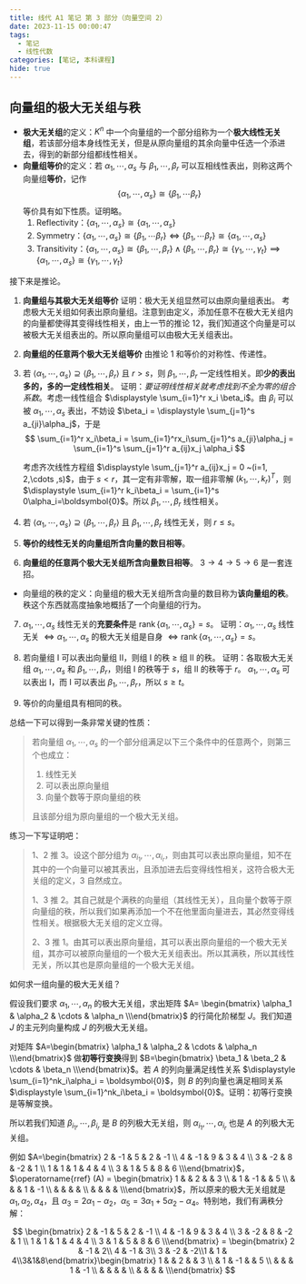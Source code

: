 ```yaml
---
title: 线代 A1 笔记 第 3 部分（向量空间 2）
date: 2023-11-15 00:00:47
tags:
  - 笔记
  - 线性代数
categories: [笔记, 本科课程]
hide: true
---
```


## 向量组的极大无关组与秩

- **极大无关组**的定义：$K^n$ 中一个向量组的一个部分组称为一个**极大线性无关组**，若该部分组本身线性无关，但是从原向量组的其余向量中任选一个添进去，得到的新部分组都线性相关。
- **向量组等价**的定义：若 $\alpha_1, \cdots ,\alpha_s$ 与 $\beta_1, \cdots ,\beta_r$ 可以互相线性表出，则称这两个向量组**等价**，记作
  $$
  \left\{ \alpha_1, \cdots ,\alpha_s \right\}\cong \left\{ \beta_1, \cdots \beta_r \right\}
  $$
  等价具有如下性质。证明略。
  1. Reflectivity：$\left\{ \alpha_1, \cdots ,\alpha_s \right\}\cong \left\{ \alpha_1, \cdots ,\alpha_s \right\}$
  2. Symmetry：$\left\{ \alpha_1, \cdots ,\alpha_s \right\}\cong \left\{ \beta_1, \cdots \beta_r \right\}\iff \left\{ \beta_1, \cdots \beta_r \right\}\cong\left\{ \alpha_1, \cdots ,\alpha_s \right\}$
  3. Transitivity：$\left\{ \alpha_1, \cdots ,\alpha_s \right\}\cong \left\{ \beta_1, \cdots ,\beta_r \right\}\land \left\{ \beta_1, \cdots ,\beta_r \right\} \cong \left\{ \gamma_1, \cdots,\gamma_t \right\}\implies \left\{ \alpha_1, \cdots ,\alpha_s \right\}\cong \left\{ \gamma_1, \cdots,\gamma_t \right\}$

接下来是推论。

1. **向量组与其极大无关组等价**
    证明：极大无关组显然可以由原向量组表出。
    考虑极大无关组如何表出原向量组。注意到由定义，添加任意不在极大无关组内的向量都使得其变得线性相关，由上一节的推论 $12$，我们知道这个向量是可以被极大无关组表出的。所以原向量组可以由极大无关组表出。
2. **向量组的任意两个极大无关组等价**
    由推论 $1$ 和等价的对称性、传递性。
3. 若 $\langle \alpha_1, \cdots ,\alpha_s \rangle \supseteq \langle \beta_1, \cdots ,\beta_r \rangle$ 且 $r> s$，则 $\beta_1, \cdots ,\beta_r$ 一定线性相关。即**少的表出多的，多的一定线性相关**。
   证明：*要证明线性相关就考虑找到不全为零的组合系数*。考虑一线性组合 $\displaystyle \sum_{i=1}^r x_i \beta_i$。由 $\beta_i$ 可以被 $\alpha_1, \cdots ,\alpha_s$ 表出，不妨设 $\beta_i = \displaystyle \sum_{j=1}^s a_{ji}\alpha_j$，于是
   $$
   \sum_{i=1}^r x_i\beta_i = \sum_{i=1}^rx_i\sum_{j=1}^s a_{ji}\alpha_j = \sum_{i=1}^s \sum_{j=1}^r a_{ij}x_j \alpha_i
   $$

   考虑齐次线性方程组 $\displaystyle \sum_{j=1}^r a_{ij}x_j = 0 ~(i=1, 2,\cdots ,s)$，由于 $s<r$，其一定有非零解，取一组非零解 $(k_1, \cdots ,k_r)^T$，则 $\displaystyle \sum_{i=1}^r k_i\beta_i = \sum_{i=1}^s 0\alpha_i=\boldsymbol{0}$。所以 $\beta_1, \cdots ,\beta_r$ 线性相关。

4. 若 $\langle \alpha_1, \cdots ,\alpha_s \rangle \supseteq \langle \beta_1, \cdots ,\beta_r \rangle$ 且 $\beta_1, \cdots ,\beta_r$ 线性无关，则 $r\le s$。
5. **等价的线性无关的向量组所含向量的数目相等**。
6. **向量组的任意两个极大无关组所含向量数目相等**。
   $3\to 4\to 5\to 6$ 是一套连招。

- 向量组的秩的定义：向量组的极大无关组所含向量的数目称为**该向量组的秩**。
  秩这个东西就高度抽象地概括了一个向量组的行为。

7. $\alpha_1, \cdots ,\alpha_s$ 线性无关的**充要条件**是 $\operatorname{rank}\left\{ \alpha_1, \cdots ,\alpha_s \right\}=s$。
   证明：$\alpha_1, \cdots ,\alpha_s$ 线性无关 $\iff \alpha_1, \cdots ,\alpha_s$ 的极大无关组是自身 $\iff \operatorname{rank}\left\{ \alpha_1, \cdots ,\alpha_s\right\} = s$。

8. 若向量组 I 可以表出向量组 II，则组 I 的秩 $\ge$ 组 II 的秩。
   证明：各取极大无关组 $\alpha_1, \cdots ,\alpha_s$ 和 $\beta_1, \cdots ,\beta_r$，则组 I 的秩等于 $s$，组 II 的秩等于 $r$。
   $\alpha_1, \cdots ,\alpha_s$ 可以表出 I，而 I 可以表出 $\beta_1, \cdots ,\beta_r$，所以 $s\ge t$。
9. 等价的向量组具有相同的秩。

总结一下可以得到一条非常关键的性质：

> 若向量组 $\alpha_1, \cdots ,\alpha_s$ 的一个部分组满足以下三个条件中的任意两个，则第三个也成立：
>
> 1. 线性无关
> 2. 可以表出原向量组
> 3. 向量个数等于原向量组的秩
>
> 且该部分组为原向量组的一个极大无关组。

练习一下写证明吧：

> 1、2 推 3。设这个部分组为 $\alpha_{i_1}, \cdots ,\alpha_{i_r}$，则由其可以表出原向量组，知不在其中的一个向量可以被其表出，且添加进去后变得线性相关，这符合极大无关组的定义，3 自然成立。
>
> 1、3 推 2。其自己就是个满秩的向量组（其线性无关），且向量个数等于原向量组的秩，所以我们如果再添加一个不在他里面向量进去，其必然变得线性相关。根据极大无关组的定义立得。
> 
> 2、3 推 1。由其可以表出原向量组，其可以表出原向量组的一个极大无关组，其亦可以被原向量组的一个极大无关组表出。所以其满秩，所以其线性无关，所以其也是原向量组的一个极大无关组。

如何求一组向量的极大无关组？

假设我们要求 $\alpha_1, \cdots ,\alpha_n$ 的极大无关组，求出矩阵 $A= \begin{bmatrix} \alpha_1 & \alpha_2 & \cdots & \alpha_n \\\end{bmatrix}$ 的行简化阶梯型 $J$。我们知道 $J$ 的主元列向量构成 $J$ 的列极大无关组。

对矩阵 $A=\begin{bmatrix} \alpha_1 & \alpha_2 & \cdots & \alpha_n \\\end{bmatrix}$ 做**初等行变换**得到 $B=\begin{bmatrix} \beta_1 & \beta_2 & \cdots & \beta_n \\\end{bmatrix}$。若 $A$ 的列向量满足线性关系 $\displaystyle \sum_{i=1}^nk_i\alpha_i = \boldsymbol{0}$，则 $B$ 的列向量也满足相同关系 $\displaystyle \sum_{i=1}^nk_i\beta_i = \boldsymbol{0}$。证明：初等行变换是等解变换。

所以若我们知道 $\beta_{i_1}, \cdots ,\beta_{i_r}$ 是 $B$ 的列极大无关组，则 $\alpha_{i_1}, \cdots ,\alpha_{i_r}$ 也是 $A$ 的列极大无关组。

例如 $A=\begin{bmatrix} 2 & -1 & 5 & 2 & -1 \\ 4 & -1 & 9 & 3 & 4 \\ 3 & -2 & 8 & -2 & 1 \\ 1 & 1 & 1 & 4 & 4 \\ 3 & 1 & 5 & 8 & 6 \\\end{bmatrix}$，$\operatorname{rref} (A) = \begin{bmatrix} 1 &  & 2 &  & 3 \\  & 1 & -1 &  & 5 \\  &  &  & 1 & -1 \\  &  &  &  &  \\  &  &  &  &  \\\end{bmatrix}$，所以原来的极大无关组就是 $\alpha_1,\alpha_2,\alpha_4$，且 $\alpha_3 = 2\alpha_1 - \alpha_2$，$\alpha_5 = 3\alpha_1 + 5\alpha_2 - \alpha_4$。特别地，我们有满秩分解：

$$
\begin{bmatrix} 2 & -1 & 5 & 2 & -1 \\ 4 & -1 & 9 & 3 & 4 \\ 3 & -2 & 8 & -2 & 1 \\ 1 & 1 & 1 & 4 & 4 \\ 3 & 1 & 5 & 8 & 6 \\\end{bmatrix} = \begin{bmatrix} 2 & -1 & 2\\ 4 & -1 & 3\\ 3 & -2 & -2\\1 & 1 & 4\\3&1&8\end{bmatrix}\begin{bmatrix} 1 &  & 2 &  & 3 \\  & 1 & -1 &  & 5 \\  &  &  & 1 & -1 \\  &  &  &  &  \\  &  &  &  &  \\\end{bmatrix}
$$
